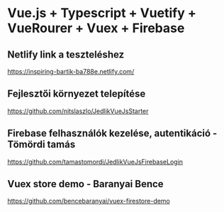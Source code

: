 # Vue.js + Typescript + Vuetify + VueRourer + Vuex + Firebase

## Netlify link a teszteléshez
https://inspiring-bartik-ba788e.netlify.com/

## Fejlesztői környezet telepítése
https://github.com/nitslaszlo/JedlikVueJsStarter

## Firebase felhasználók kezelése, autentikáció - Tömördi tamás
https://github.com/tamastomordi/JedlikVueJsFirebaseLogin

## Vuex store demo - Baranyai Bence
https://github.com/bencebaranyai/vuex-firestore-demo
